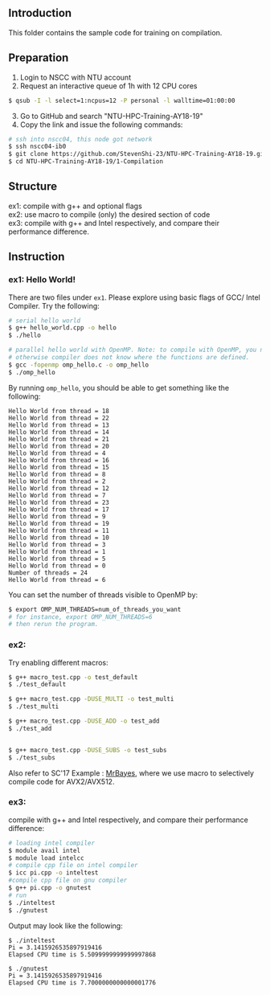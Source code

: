 ## Introduction
This folder contains the sample code for training on compilation.

## Preparation
1. Login to NSCC with NTU account
2. Request an interactive queue of 1h with 12 CPU cores
```bash
$ qsub -I -l select=1:ncpus=12 -P personal -l walltime=01:00:00
```
3. Go to GitHub and search "NTU-HPC-Training-AY18-19"
4. Copy the link and issue the following commands:
```bash
# ssh into nscc04, this node got network
$ ssh nscc04-ib0
$ git clone https://github.com/StevenShi-23/NTU-HPC-Training-AY18-19.git
$ cd NTU-HPC-Training-AY18-19/1-Compilation
```

## Structure
ex1: compile with g++ and optional flags \
ex2: use macro to compile (only) the desired section of code \
ex3: compile with g++ and Intel respectively, and compare their performance difference.

## Instruction

### ex1: Hello World!
There are two files under `ex1`. Please explore using  basic flags of GCC/ Intel Compiler.
Try the following:
```bash
# serial hello world
$ g++ hello_world.cpp -o hello
$ ./hello

# parallel hello world with OpenMP. Note: to compile with OpenMP, you need to supply with -fopenmp, 
# otherwise compiler does not know where the functions are defined.
$ gcc -fopenmp omp_hello.c -o omp_hello
$ ./omp_hello
```
By running `omp_hello`, you should be able to get something like the following:
```
Hello World from thread = 18
Hello World from thread = 22
Hello World from thread = 13
Hello World from thread = 14
Hello World from thread = 21
Hello World from thread = 20
Hello World from thread = 4
Hello World from thread = 16
Hello World from thread = 15
Hello World from thread = 8
Hello World from thread = 2
Hello World from thread = 12
Hello World from thread = 7
Hello World from thread = 23
Hello World from thread = 17
Hello World from thread = 9
Hello World from thread = 19
Hello World from thread = 11
Hello World from thread = 10
Hello World from thread = 3
Hello World from thread = 1
Hello World from thread = 5
Hello World from thread = 0
Number of threads = 24
Hello World from thread = 6
```
You can set the number of threads visible to OpenMP by:
```bash
$ export OMP_NUM_THREADS=num_of_threads_you_want
# for instance, export OMP_NUM_THREADS=6
# then rerun the program. 
```

### ex2:
Try enabling different macros:
```bash
$ g++ macro_test.cpp -o test_default
$ ./test_default

$ g++ macro_test.cpp -DUSE_MULTI -o test_multi
$ ./test_multi

$ g++ macro_test.cpp -DUSE_ADD -o test_add
$ ./test_add


$ g++ macro_test.cpp -DUSE_SUBS -o test_subs
$ ./test_subs
```
Also refer to SC'17 Example : [MrBayes](https://github.com/StevenShi-23/sc17-mrbayes/commit/36411af9ed18430a181f2efc8b54c2a902b3afb4), where we use macro to selectively compile code for AVX2/AVX512.

### ex3:
compile with g++ and Intel respectively, and compare their performance difference:
```bash
# loading intel compiler
$ module avail intel
$ module load intelcc
# compile cpp file on intel compiler
$ icc pi.cpp -o inteltest
#compile cpp file on gnu compiler
$ g++ pi.cpp -o gnutest
# run 
$ ./inteltest
$ ./gnutest
```
Output may look like the following:
```
$ ./inteltest
Pi = 3.1415926535897919416
Elapsed CPU time is 5.5099999999999997868

$ ./gnutest
Pi = 3.1415926535897919416
Elapsed CPU time is 7.7000000000000001776
```

